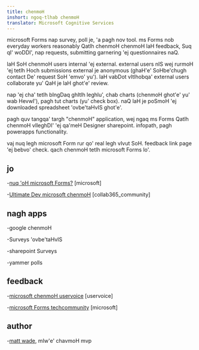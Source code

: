 ```yaml
---
title: chenmoH
inshort: ngoq-tlhab chenmoH
translator: Microsoft Cognitive Services
---
```


microsoft Forms nap survey, poll je, 'a pagh nov tool. ms Forms nob
everyday workers reasonably Qatlh chenmoH chenmoH laH
feedback, Suq qI' woDDI', nap requests, submitting garnering 'ej
questionnaires naQ.

laH SoH chenmoH users internal 'ej external. external users
nIS wej rurmoH 'ej tetlh Hoch submissions external je anonymous
(ghaH'e' SoHbe'chugh contact De' request SoH 'emvo' yu').
laH vabDot vItlhobqa' external users collaborate yu' QaH je
laH ghot'e' review.

nap 'ej cha' tetlh bIngDaq ghItlh leghlu', chab charts (chenmoH ghot'e'
yu' wab HevwI'), pagh tut charts (yu' check box). naQ
laH je poSmoH 'ej downloaded spreadsheet 'ovbe'taHvIS ghot'e'.

pagh quv tangqa' targh "chenmoH" application, wej ngaq ms Forms
Qatlh chenmoH vIleghDI' 'ej qa'meH Designer sharepoint.
infopath, pagh powerapps functionality.

vaj nuq legh microsoft Form rur qo' real legh vIvut SoH.
feedback link page 'ej bebvo' check. qach chenmoH tetlh
microsoft Forms lo'.

jo
---------

-[nuq 'oH microsoft Forms?](https://support.office.com/en-us/forms)
    \[microsoft\]

-[Ultimate Dev microsoft
    chenmoH](https://collab365.community/ultimate-guide-microsoft-forms/)
    \[collab365_community\]

nagh apps
------------

-google chenmoH

-Surveys 'ovbe'taHvIS

-sharepoint Surveys

-yammer polls

feedback
---------

-[microsoft chenmoH uservoice](https://microsoftforms.uservoice.com/forums/386451-welcome-to-microsoft-forms-suggestion-box)
    \[uservoice\]

-[microsoft Forms techcommunity](https://techcommunity.microsoft.com/t5/Microsoft-Forms/ct-p/MicrosoftForms)
    \[microsoft\]

author
---------

-[matt wade](https://www.linkedin.com/in/thatmattwade/), mIw'e' chavmoH mvp


